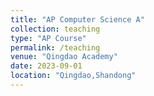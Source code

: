 ```yaml
---
title: "AP Computer Science A"
collection: teaching
type: "AP Course"
permalink: /teaching
venue: "Qingdao Academy"
date: 2023-09-01
location: "Qingdao,Shandong"
---
```


 


